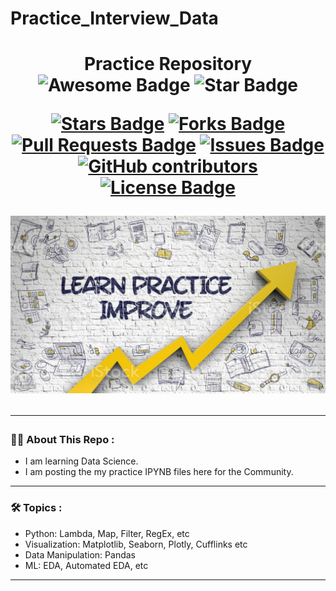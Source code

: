 # Practice_Interview_Data

<h1 align="center">Practice Repository
<div align="center">
<img src="https://cdn.rawgit.com/sindresorhus/awesome/d7305f38d29fed78fa85652e3a63e154dd8e8829/media/badge.svg" alt="Awesome Badge"/>
<img src="https://img.shields.io/static/v1?label=%F0%9F%8C%9F&message=If%20Useful&style=style=flat&color=BC4E99" alt="Star Badge"/>
<br>

<a href="https://github.com/Shubham3023/Practice/stargazers"><img src="https://img.shields.io/github/stars/Shubham3023/Practice" alt="Stars Badge"/></a>
<a href="https://github.com/Shubham3023/Practice/network/members"><img src="https://img.shields.io/github/forks/Shubham3023/Practice" alt="Forks Badge"/></a>
<a href="https://github.com/Shubham3023/Practice/pulls"><img src="https://img.shields.io/github/issues-pr/Shubham3023/Practice" alt="Pull Requests Badge"/></a>
<a href="https://github.com/Shubham3023/Practice/issues"><img src="https://img.shields.io/github/issues/Shubham3023/Practice" alt="Issues Badge"/></a>
<a href="https://github.com/Shubham3023/Practice/graphs/contributors"><img alt="GitHub contributors" src="https://img.shields.io/github/contributors/Shubham3023/Practice?color=2b9348"></a>
<a href="https://github.com/Shubham3023/Practice/blob/master/LICENSE"><img src="https://img.shields.io/github/license/Shubham3023/Practice?color=2b9348" alt="License Badge"/></a>

<img alt="Practice Repo" src="https://github.com/Shubham3023/Practice/blob/main/Practice.jpg"> </img>
</div>
  
---

### :man_technologist: About This Repo :
 
- I am learning Data Science.
- I am posting the my practice IPYNB files here for the Community.

---

### :hammer_and_wrench: Topics :

 - Python: Lambda, Map, Filter, RegEx, etc
 - Visualization: Matplotlib, Seaborn, Plotly, Cufflinks etc
 - Data Manipulation: Pandas
 - ML: EDA, Automated EDA, etc

---
